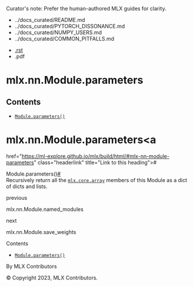 Curator's note: Prefer the human-authored MLX guides for clarity.
- ../docs_curated/README.md
- ../docs_curated/PYTORCH_DISSONANCE.md
- ../docs_curated/NUMPY_USERS.md
- ../docs_curated/COMMON_PITFALLS.md


<div id="main-content" class="bd-main" role="main">

<div class="sbt-scroll-pixel-helper">

</div>

<div class="bd-content">

<div class="bd-article-container">

<div class="bd-header-article d-print-none">

<div class="header-article-items header-article__inner">

<div class="header-article-items__start">

<div class="header-article-item">

<span class="fa-solid fa-bars"></span>

</div>

</div>

<div class="header-article-items__end">

<div class="header-article-item">

<div class="article-header-buttons">

<a href="https://github.com/ml-explore/mlx"
class="btn btn-sm btn-source-repository-button"
data-bs-placement="bottom" data-bs-toggle="tooltip" target="_blank"
title="Source repository"><span class="btn__icon-container"> <em></em>
</span></a>

<div class="dropdown dropdown-download-buttons">

- <a
  href="https://ml-explore.github.io/mlx/build/html/_sources/python/nn/_autosummary/mlx.nn.Module.parameters.rst"
  class="btn btn-sm btn-download-source-button dropdown-item"
  data-bs-placement="left" data-bs-toggle="tooltip" target="_blank"
  title="Download source file"><span class="btn__icon-container">
  <em></em> </span> <span class="btn__text-container">.rst</span></a>
- <span class="btn__icon-container"> </span>
  <span class="btn__text-container">.pdf</span>

</div>

<span class="btn__icon-container"> </span>

<span class="fa-solid fa-list"></span>

</div>

</div>

</div>

</div>

</div>

<div id="jb-print-docs-body" class="onlyprint">

# mlx.nn.Module.parameters

<div id="print-main-content">

<div id="jb-print-toc">

<div>

## Contents

</div>

- <a
  href="https://ml-explore.github.io/mlx/build/html/#mlx.nn.Module.parameters"
  class="reference internal nav-link"><span class="pre"><code
  class="docutils literal notranslate">Module.parameters()</code></span></a>

</div>

</div>

</div>

<div id="searchbox">

</div>

<div id="mlx-nn-module-parameters" class="section">

# mlx.nn.Module.parameters<a
href="https://ml-explore.github.io/mlx/build/html/#mlx-nn-module-parameters"
class="headerlink" title="Link to this heading">#</a>

<span class="sig-prename descclassname"><span class="pre">Module.</span></span><span class="sig-name descname"><span class="pre">parameters</span></span><span class="sig-paren">(</span><span class="sig-paren">)</span><a
href="https://ml-explore.github.io/mlx/build/html/#mlx.nn.Module.parameters"
class="headerlink" title="Link to this definition">#</a>  
Recursively return all the <a
href="https://ml-explore.github.io/mlx/build/html/python/_autosummary/mlx.core.array.html#mlx.core.array"
class="reference internal" title="mlx.core.array"><span
class="pre"><code
class="sourceCode python">mlx.core.array</code></span></a> members of
this Module as a dict of dicts and lists.

</div>

<div class="prev-next-area">

<a
href="https://ml-explore.github.io/mlx/build/html/python/nn/_autosummary/mlx.nn.Module.named_modules.html"
class="left-prev" title="previous page"><em></em></a>

<div class="prev-next-info">

previous

mlx.nn.Module.named_modules

</div>

<a
href="https://ml-explore.github.io/mlx/build/html/python/nn/_autosummary/mlx.nn.Module.save_weights.html"
class="right-next" title="next page"></a>

<div class="prev-next-info">

next

mlx.nn.Module.save_weights

</div>

</div>

</div>

<div class="bd-sidebar-secondary bd-toc">

<div class="sidebar-secondary-items sidebar-secondary__inner">

<div class="sidebar-secondary-item">

<div class="page-toc tocsection onthispage">

Contents

</div>

- <a
  href="https://ml-explore.github.io/mlx/build/html/#mlx.nn.Module.parameters"
  class="reference internal nav-link"><span class="pre"><code
  class="docutils literal notranslate">Module.parameters()</code></span></a>

</div>

</div>

</div>

</div>

<div class="bd-footer-content__inner container">

<div class="footer-item">

By MLX Contributors

</div>

<div class="footer-item">

© Copyright 2023, MLX Contributors.  

</div>

<div class="footer-item">

</div>

<div class="footer-item">

</div>

</div>

</div>
